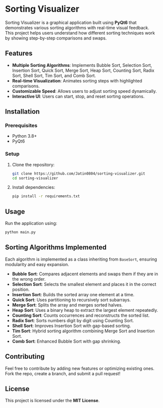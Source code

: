 # Sorting Visualizer

Sorting Visualizer is a graphical application built using **PyQt6** that demonstrates various sorting algorithms with real-time visual feedback. This project helps users understand how different sorting techniques work by showing step-by-step comparisons and swaps.

## Features
- **Multiple Sorting Algorithms**: Implements Bubble Sort, Selection Sort, Insertion Sort, Quick Sort, Merge Sort, Heap Sort, Counting Sort, Radix Sort, Shell Sort, Tim Sort, and Comb Sort.
- **Real-time Visualization**: Animates sorting steps with highlighted comparisons.
- **Customizable Speed**: Allows users to adjust sorting speed dynamically.
- **Interactive UI**: Users can start, stop, and reset sorting operations.

## Installation
### Prerequisites
- Python 3.8+
- PyQt6

### Setup
1. Clone the repository:
   ```bash
   git clone https://github.com/Jatin0804/sorting-visualizer.git
   cd sorting-visualizer
   ```
2. Install dependencies:
   ```bash
   pip install -r requirements.txt
   ```

## Usage
Run the application using:
```bash
python main.py
```

## Sorting Algorithms Implemented
Each algorithm is implemented as a class inheriting from `BaseSort`, ensuring modularity and easy expansion.

- **Bubble Sort**: Compares adjacent elements and swaps them if they are in the wrong order.
- **Selection Sort**: Selects the smallest element and places it in the correct position.
- **Insertion Sort**: Builds the sorted array one element at a time.
- **Quick Sort**: Uses partitioning to recursively sort subarrays.
- **Merge Sort**: Splits the array and merges sorted halves.
- **Heap Sort**: Uses a binary heap to extract the largest element repeatedly.
- **Counting Sort**: Counts occurrences and reconstructs the sorted list.
- **Radix Sort**: Sorts numbers digit by digit using Counting Sort.
- **Shell Sort**: Improves Insertion Sort with gap-based sorting.
- **Tim Sort**: Hybrid sorting algorithm combining Merge Sort and Insertion Sort.
- **Comb Sort**: Enhanced Bubble Sort with gap shrinking.

## Contributing
Feel free to contribute by adding new features or optimizing existing ones. Fork the repo, create a branch, and submit a pull request!

## License
This project is licensed under the **MIT License**.
